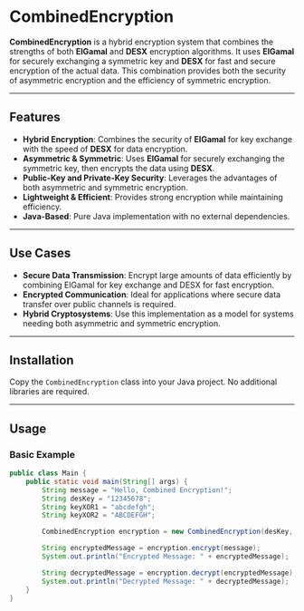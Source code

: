 # CombinedEncryption

**CombinedEncryption** is a hybrid encryption system that combines the strengths of both **ElGamal** and **DESX** encryption algorithms. It uses **ElGamal** for securely exchanging a symmetric key and **DESX** for fast and secure encryption of the actual data. This combination provides both the security of asymmetric encryption and the efficiency of symmetric encryption.

---

## Features

- **Hybrid Encryption**: Combines the security of **ElGamal** for key exchange with the speed of **DESX** for data encryption.
- **Asymmetric & Symmetric**: Uses **ElGamal** for securely exchanging the symmetric key, then encrypts the data using **DESX**.
- **Public-Key and Private-Key Security**: Leverages the advantages of both asymmetric and symmetric encryption.
- **Lightweight & Efficient**: Provides strong encryption while maintaining efficiency.
- **Java-Based**: Pure Java implementation with no external dependencies.

---

## Use Cases

- **Secure Data Transmission**: Encrypt large amounts of data efficiently by combining ElGamal for key exchange and DESX for fast encryption.
- **Encrypted Communication**: Ideal for applications where secure data transfer over public channels is required.
- **Hybrid Cryptosystems**: Use this implementation as a model for systems needing both asymmetric and symmetric encryption.

---

## Installation

Copy the `CombinedEncryption` class into your Java project. No additional libraries are required.

---

## Usage

### Basic Example

```java
public class Main {
    public static void main(String[] args) {
        String message = "Hello, Combined Encryption!";
        String desKey = "12345678"; 
        String keyXOR1 = "abcdefgh"; 
        String keyXOR2 = "ABCDEFGH"; 

        CombinedEncryption encryption = new CombinedEncryption(desKey, keyXOR1, keyXOR2);

        String encryptedMessage = encryption.encrypt(message);
        System.out.println("Encrypted Message: " + encryptedMessage);

        String decryptedMessage = encryption.decrypt(encryptedMessage);
        System.out.println("Decrypted Message: " + decryptedMessage);
    }
}
